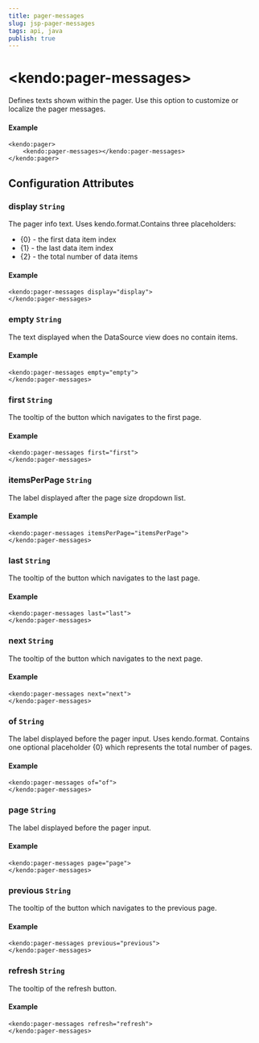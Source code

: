 ```yaml
---
title: pager-messages
slug: jsp-pager-messages
tags: api, java
publish: true
---
```


# \<kendo:pager-messages\>

Defines texts shown within the pager. Use this option to customize or localize the pager messages.

#### Example
    <kendo:pager>
        <kendo:pager-messages></kendo:pager-messages>
    </kendo:pager>

## Configuration Attributes

### display `String`

The pager info text. Uses kendo.format.Contains three placeholders:
- {0} - the first data item index
- {1} - the last data item index
- {2} - the total number of data items

#### Example
    <kendo:pager-messages display="display">
    </kendo:pager-messages>

### empty `String`

The text displayed when the DataSource view does no contain items.

#### Example
    <kendo:pager-messages empty="empty">
    </kendo:pager-messages>

### first `String`

The tooltip of the button which navigates to the first page.

#### Example
    <kendo:pager-messages first="first">
    </kendo:pager-messages>

### itemsPerPage `String`

The label displayed after the page size dropdown list.

#### Example
    <kendo:pager-messages itemsPerPage="itemsPerPage">
    </kendo:pager-messages>

### last `String`

The tooltip of the button which navigates to the last page.

#### Example
    <kendo:pager-messages last="last">
    </kendo:pager-messages>

### next `String`

The tooltip of the button which navigates to the next page.

#### Example
    <kendo:pager-messages next="next">
    </kendo:pager-messages>

### of `String`

The label displayed before the pager input. Uses kendo.format. Contains one optional placeholder {0} which represents the total number of pages.

#### Example
    <kendo:pager-messages of="of">
    </kendo:pager-messages>

### page `String`

The label displayed before the pager input.

#### Example
    <kendo:pager-messages page="page">
    </kendo:pager-messages>

### previous `String`

The tooltip of the button which navigates to the previous page.

#### Example
    <kendo:pager-messages previous="previous">
    </kendo:pager-messages>

### refresh `String`

The tooltip of the refresh button.

#### Example
    <kendo:pager-messages refresh="refresh">
    </kendo:pager-messages>

